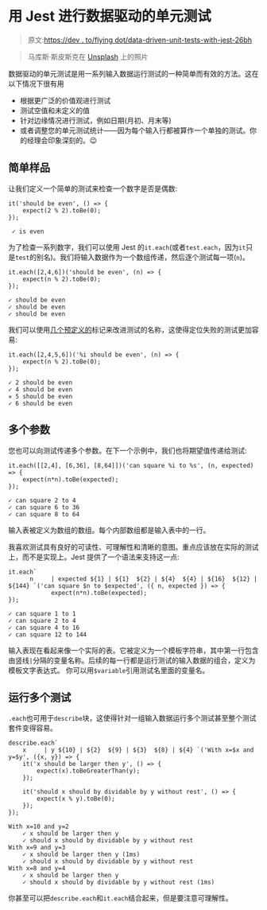 # 用 Jest 进行数据驱动的单元测试

> 原文:[https://dev . to/flying dot/data-driven-unit-tests-with-jest-26bh](https://dev.to/flyingdot/data-driven-unit-tests-with-jest-26bh)

> 马库斯·斯皮斯克在 [Unsplash](https://unsplash.com/search/photos/developer?utm_source=unsplash&utm_medium=referral&utm_content=creditCopyText) 上的照片

数据驱动的单元测试是用一系列输入数据运行测试的一种简单而有效的方法。这在以下情况下很有用

*   根据更广泛的价值观进行测试
*   测试空值和未定义的值
*   针对边缘情况进行测试，例如日期(月初、月末等)
*   或者调整您的单元测试统计——因为每个输入行都被算作一个单独的测试。你的经理会印象深刻的。😉

## [](#simple-sample)简单样品

让我们定义一个简单的测试来检查一个数字是否是偶数:

```
it('should be even', () => {
    expect(2 % 2).toBe(0);
}); 
```

```
 ✓ is even 
```

为了检查一系列数字，我们可以使用 Jest 的`it.each`(或者`test.each`，因为`it`只是`test`的别名)。我们将输入数据作为一个数组传递，然后逐个测试每一项(`n`)。

```
it.each([2,4,6])('should be even', (n) => {
    expect(n % 2).toBe(0);
}); 
```

```
✓ should be even
✓ should be even
✓ should be even 
```

我们可以使用[几个预定义的](https://jestjs.io/docs/en/api#testeachtable-name-fn-timeout)标记来改进测试的名称，这使得定位失败的测试更加容易:

```
it.each([2,4,5,6])('%i should be even', (n) => {
    expect(n % 2).toBe(0);
}); 
```

```
✓ 2 should be even
✓ 4 should be even
✕ 5 should be even
✓ 6 should be even 
```

## [](#multiple-parameters)多个参数

您也可以向测试传递多个参数。在下一个示例中，我们也将期望值传递给测试:

```
it.each([[2,4], [6,36], [8,64]])('can square %i to %s', (n, expected) => {
    expect(n*n).toBe(expected);
}); 
```

```
✓ can square 2 to 4
✓ can square 6 to 36
✓ can square 8 to 64 
```

输入表被定义为数组的数组。每个内部数组都是输入表中的一行。

我喜欢测试具有良好的可读性、可理解性和清晰的意图。重点应该放在实际的测试上，而不是实现上。Jest 提供了一个语法来支持这一点:

```
it.each`
      n     | expected ${1} | ${1}  ${2} | ${4}  ${4} | ${16}  ${12} | ${144} `('can square $n to $expected', ({ n, expected }) => {
            expect(n*n).toBe(expected);
}); 
```

```
✓ can square 1 to 1
✓ can square 2 to 4
✓ can square 4 to 16
✓ can square 12 to 144 
```

输入表现在看起来像一个实际的表。它被定义为一个模板字符串，其中第一行包含由竖线`|`分隔的变量名称。后续的每一行都是运行测试的输入数据的组合，定义为模板文字表达式。
你可以用`$variable`引用测试名里面的变量名。

## [](#run-multiple-tests)运行多个测试

`.each`也可用于`describe`块，这使得针对一组输入数据运行多个测试甚至整个测试套件变得容易。

```
describe.each`
    x     | y ${10} | ${2}  ${9} | ${3}  ${8} | ${4} `('With x=$x and y=$y', ({x, y}) => {
    it('x should be larger then y', () => {
        expect(x).toBeGreaterThan(y);
    });

    it('should x should by dividable by y without rest', () => {
        expect(x % y).toBe(0);
    });
}); 
```

```
With x=10 and y=2
    ✓ x should be larger then y
    ✓ should x should by dividable by y without rest
With x=9 and y=3
    ✓ x should be larger then y (1ms)
    ✓ should x should by dividable by y without rest
With x=8 and y=4
    ✓ x should be larger then y
    ✓ should x should by dividable by y without rest (1ms) 
```

你甚至可以把`describe.each`和`it.each`结合起来，但是要注意可理解性。